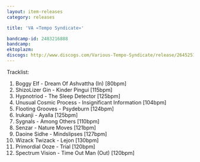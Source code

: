 ```yaml
---
layout: item-releases
category: releases

title: 'VA «Tempo Syndicate»'

bandcamp-id: 2483216888
bandcamp: 
ektoplazm: 
discogs: http://www.discogs.com/Various-Tempo-Syndicate/release/2645251
---
```


Tracklist:

01. Boggy Elf - Dream Of Ashvattha (In) [80bpm]
02. ShizoLizer Gin - Kinder Pingui [115bpm]
03. Hypnotriod - The Sleep Detector [125bpm]
04. Unusual Cosmic Process - Insignificant Information [104bpm]
05. Flooting Grooves - Psydeburn [124bpm]
06. Irukanji - Ayalla [125bpm]
07. Sygnals - Among Others [110bpm]
08. Senzar - Nature Moves [121bpm]
09. Daoine Sidhe - Mindslipses [127bpm]
10. Wizack Twizack - Lejon [130bpm]
11. Primordial Ooze - Trial [120bpm]
12. Spectrum Vision - Time Out Man (Out) [120bpm]
